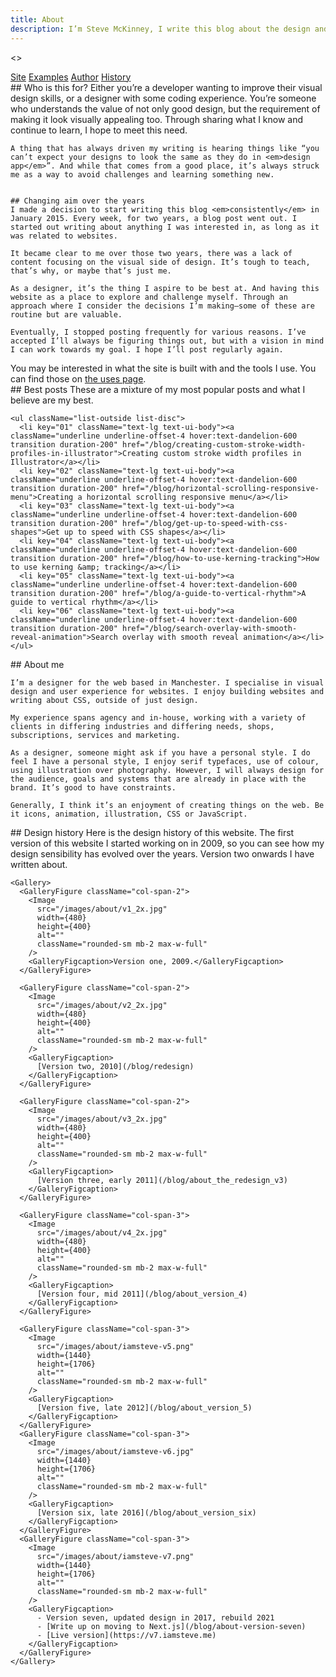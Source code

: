 ```yaml
---
title: About
description: I’m Steve McKinney, I write this blog about the design and build of websites. I aim to explore the craft behind web design.
---
```


<>
  <nav className="col-content flex flex-row gap-4">
    <a href="#site" className="font-ui lowercase">Site</a>
    <a href="#examples" className="font-ui lowercase">Examples</a>
    <a href="#author" className="font-ui lowercase">Author</a>
    <a href="#history" className="font-ui lowercase">History</a>
  </nav>

  <article id="site" className="col-content max-w-prose">
    ## Who is this for?
    Either you’re a developer wanting to improve their visual design skills, or a designer with some coding experience. You’re someone who understands the value of not only good design, but the requirement of making it look visually appealing too. Through sharing what I know and continue to learn, I hope to meet this need.

    A thing that has always driven my writing is hearing things like “you can’t expect your designs to look the same as they do in <em>design app</em>”. And while that comes from a good place, it’s always struck me as a way to avoid challenges and learning something new.


    ## Changing aim over the years
    I made a decision to start writing this blog <em>consistently</em> in January 2015. Every week, for two years, a blog post went out. I started out writing about anything I was interested in, as long as it was related to websites.

    It became clear to me over those two years, there was a lack of content focusing on the visual side of design. It’s tough to teach, that’s why, or maybe that’s just me.

    As a designer, it’s the thing I aspire to be best at. And having this website as a place to explore and challenge myself. Through an approach where I consider the decisions I’m making—some of these are routine but are valuable.

    Eventually, I stopped posting frequently for various reasons. I’ve accepted I’ll always be figuring things out, but with a vision in mind I can work towards my goal. I hope I’ll post regularly again.
  </article>

  <aside className="col-content max-w-prose">
    You may be interested in what the site is built with and the tools I use. You can find those on <a href="/uses" className="link">the uses page</a>.
  </aside>

  <article id="examples" className="col-content max-w-prose">
    ## Best posts
    These are a mixture of my most popular posts and what I believe are my best.

    <ul className="list-outside list-disc">
      <li key="01" className="text-lg text-ui-body"><a className="underline underline-offset-4 hover:text-dandelion-600 transition duration-200" href="/blog/creating-custom-stroke-width-profiles-in-illustrator">Creating custom stroke width profiles in Illustrator</a></li>
      <li key="02" className="text-lg text-ui-body"><a className="underline underline-offset-4 hover:text-dandelion-600 transition duration-200" href="/blog/horizontal-scrolling-responsive-menu">Creating a horizontal scrolling responsive menu</a></li>
      <li key="03" className="text-lg text-ui-body"><a className="underline underline-offset-4 hover:text-dandelion-600 transition duration-200" href="/blog/get-up-to-speed-with-css-shapes">Get up to speed with CSS shapes</a></li>
      <li key="04" className="text-lg text-ui-body"><a className="underline underline-offset-4 hover:text-dandelion-600 transition duration-200" href="/blog/how-to-use-kerning-tracking">How to use kerning &amp; tracking</a></li>
      <li key="05" className="text-lg text-ui-body"><a className="underline underline-offset-4 hover:text-dandelion-600 transition duration-200" href="/blog/a-guide-to-vertical-rhythm">A guide to vertical rhythm</a></li>
      <li key="06" className="text-lg text-ui-body"><a className="underline underline-offset-4 hover:text-dandelion-600 transition duration-200" href="/blog/search-overlay-with-smooth-reveal-animation">Search overlay with smooth reveal animation</a></li>
    </ul>
  </article>

  <article id="author" className="col-content max-w-prose">
    ## About me

    I’m a designer for the web based in Manchester. I specialise in visual design and user experience for websites. I enjoy building websites and writing about CSS, outside of just design.

    My experience spans agency and in-house, working with a variety of clients in differing industries and differing needs, shops, subscriptions, services and marketing.

    As a designer, someone might ask if you have a personal style. I do feel I have a personal style, I enjoy serif typefaces, use of colour, using illustration over photography. However, I will always design for the audience, goals and systems that are already in place with the brand. It’s good to have constraints.

    Generally, I think it’s an enjoyment of creating things on the web. Be it icons, animation, illustration, CSS or JavaScript.
  </article>

  <article id="history" className="col-content">
    ## Design history
    Here is the design history of this website. The first version of this website I started working on in 2009, so you can see how my design sensibility has evolved over the years. Version two onwards I have written about.

    <Gallery>
      <GalleryFigure className="col-span-2">
        <Image
          src="/images/about/v1_2x.jpg"
          width={480}
          height={400}
          alt=""
          className="rounded-sm mb-2 max-w-full"
        />
        <GalleryFigcaption>Version one, 2009.</GalleryFigcaption>
      </GalleryFigure>

      <GalleryFigure className="col-span-2">
        <Image
          src="/images/about/v2_2x.jpg"
          width={480}
          height={400}
          alt=""
          className="rounded-sm mb-2 max-w-full"
        />
        <GalleryFigcaption>
          [Version two, 2010](/blog/redesign)
        </GalleryFigcaption>
      </GalleryFigure>

      <GalleryFigure className="col-span-2">
        <Image
          src="/images/about/v3_2x.jpg"
          width={480}
          height={400}
          alt=""
          className="rounded-sm mb-2 max-w-full"
        />
        <GalleryFigcaption>
          [Version three, early 2011](/blog/about_the_redesign_v3)
        </GalleryFigcaption>
      </GalleryFigure>

      <GalleryFigure className="col-span-3">
        <Image
          src="/images/about/v4_2x.jpg"
          width={480}
          height={400}
          alt=""
          className="rounded-sm mb-2 max-w-full"
        />
        <GalleryFigcaption>
          [Version four, mid 2011](/blog/about_version_4)
        </GalleryFigcaption>
      </GalleryFigure>

      <GalleryFigure className="col-span-3">
        <Image
          src="/images/about/iamsteve-v5.png"
          width={1440}
          height={1706}
          alt=""
          className="rounded-sm mb-2 max-w-full"
        />
        <GalleryFigcaption>
          [Version five, late 2012](/blog/about_version_5)
        </GalleryFigcaption>
      </GalleryFigure>
      <GalleryFigure className="col-span-3">
        <Image
          src="/images/about/iamsteve-v6.jpg"
          width={1440}
          height={1706}
          alt=""
          className="rounded-sm mb-2 max-w-full"
        />
        <GalleryFigcaption>
          [Version six, late 2016](/blog/about_version_six)
        </GalleryFigcaption>
      </GalleryFigure>
      <GalleryFigure className="col-span-3">
        <Image
          src="/images/about/iamsteve-v7.png"
          width={1440}
          height={1706}
          alt=""
          className="rounded-sm mb-2 max-w-full"
        />
        <GalleryFigcaption>
          - Version seven, updated design in 2017, rebuild 2021
          - [Write up on moving to Next.js](/blog/about-version-seven)
          - [Live version](https://v7.iamsteve.me)
        </GalleryFigcaption>
      </GalleryFigure>
    </Gallery>
  </article>
</>
